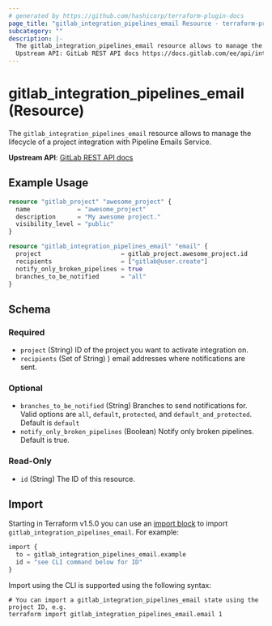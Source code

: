 ```yaml
---
# generated by https://github.com/hashicorp/terraform-plugin-docs
page_title: "gitlab_integration_pipelines_email Resource - terraform-provider-gitlab"
subcategory: ""
description: |-
  The gitlab_integration_pipelines_email resource allows to manage the lifecycle of a project integration with Pipeline Emails Service.
  Upstream API: GitLab REST API docs https://docs.gitlab.com/ee/api/integrations.html#pipeline-emails
---
```


# gitlab_integration_pipelines_email (Resource)

The `gitlab_integration_pipelines_email` resource allows to manage the lifecycle of a project integration with Pipeline Emails Service.

**Upstream API**: [GitLab REST API docs](https://docs.gitlab.com/ee/api/integrations.html#pipeline-emails)

## Example Usage

```terraform
resource "gitlab_project" "awesome_project" {
  name             = "awesome_project"
  description      = "My awesome project."
  visibility_level = "public"
}

resource "gitlab_integration_pipelines_email" "email" {
  project                      = gitlab_project.awesome_project.id
  recipients                   = ["gitlab@user.create"]
  notify_only_broken_pipelines = true
  branches_to_be_notified      = "all"
}
```

<!-- schema generated by tfplugindocs -->
## Schema

### Required

- `project` (String) ID of the project you want to activate integration on.
- `recipients` (Set of String) ) email addresses where notifications are sent.

### Optional

- `branches_to_be_notified` (String) Branches to send notifications for. Valid options are `all`, `default`, `protected`, and `default_and_protected`. Default is `default`
- `notify_only_broken_pipelines` (Boolean) Notify only broken pipelines. Default is true.

### Read-Only

- `id` (String) The ID of this resource.

## Import

Starting in Terraform v1.5.0 you can use an [import block](https://developer.hashicorp.com/terraform/language/import) to import `gitlab_integration_pipelines_email`. For example:
```terraform
import {
  to = gitlab_integration_pipelines_email.example
  id = "see CLI command below for ID"
}
```

Import using the CLI is supported using the following syntax:

```shell
# You can import a gitlab_integration_pipelines_email state using the project ID, e.g.
terraform import gitlab_integration_pipelines_email.email 1
```
